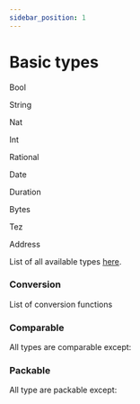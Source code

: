 ```yaml
---
sidebar_position: 1
---
```


# Basic types

Bool

String

Nat

Int

Rational

Date

Duration

Bytes

Tez

Address

List of all available types [here](/docs/reference/#types).

### Conversion

List of conversion functions

### Comparable

All types are comparable except:

### Packable

All type are packable except: